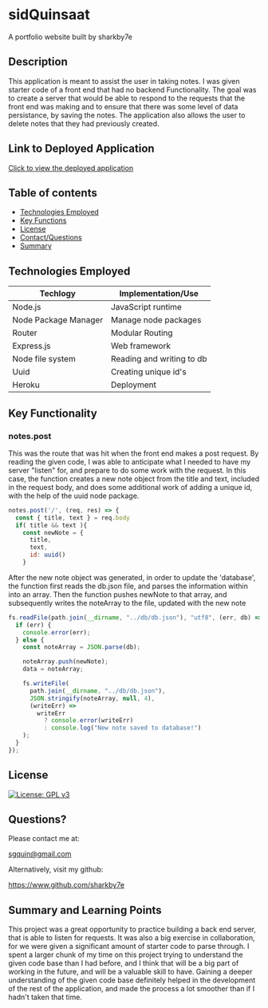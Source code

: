 # sidQuinsaat

A portfolio website built by sharkby7e

## Description

This application is meant to assist the user in taking notes. I was given starter code of a front end that had no backend Functionality.
The goal was to create a server that would be able to respond to the requests that the front end was making
and to ensure that there was some level of data persistance, by saving the notes. The application also allows the user
to delete notes that they had previously created.

## Link to Deployed Application

[Click to view the deployed application](https://fathomless-fjord-18353.herokuapp.com)

## Table of contents

- [Technologies Employed](#technologies-employed)
- [Key Functions](#key-functions)
- [License](#license)
- [Contact/Questions](#questions)
- [Summary](#summary-and-learning-points)

## Technologies Employed

| Techlogy             | Implementation/Use        |
| -------------------- | ------------------------- |
| Node.js              | JavaScript runtime        |
| Node Package Manager | Manage node packages      |
| Router               | Modular Routing           |
| Express.js           | Web framework             |
| Node file system     | Reading and writing to db |
| Uuid                 | Creating unique id's      |
| Heroku               | Deployment                |

## Key Functionality

### notes.post

This was the route that was hit when the front end makes a post request. By reading the given code, I was able to anticipate
what I needed to have my server "listen" for, and prepare to do some work with the request. In this case, the function creates a new
note object from the title and text, included in the request body, and does some additional work of adding a unique id, with the
help of the uuid node package.

```javascript
notes.post('/', (req, res) => {
  const { title, text } = req.body
  if( title && text ){
    const newNote = {
      title,
      text,
      id: uuid()
    }
```

After the new note object was generated, in order to update the 'database', the function first reads the db.json file,
and parses the information within into an array. Then the function pushes newNote to that array, and subsequently writes the noteArray
to the file, updated with the new note

```javascript
fs.readFile(path.join(__dirname, "../db/db.json"), "utf8", (err, db) => {
  if (err) {
    console.error(err);
  } else {
    const noteArray = JSON.parse(db);

    noteArray.push(newNote);
    data = noteArray;

    fs.writeFile(
      path.join(__dirname, "../db/db.json"),
      JSON.stringify(noteArray, null, 4),
      (writeErr) =>
        writeErr
          ? console.error(writeErr)
          : console.log("New note saved to database!")
    );
  }
});
```

## License

[![License: GPL v3](https://img.shields.io/badge/License-GPLv3-blue.svg)](https://www.gnu.org/licenses/gpl-3.0)

## Questions?

Please contact me at:

sgquin@gmail.com

Alternatively, visit my github:

https://www.github.com/sharkby7e

## Summary and Learning Points

This project was a great opportunity to practice building a back end server, that is able to listen for requests. It
was also a big exercise in collaboration, for we were given a significant amount of starter code to parse through. I spent
a larger chunk of my time on this project trying to understand the given code base than I had before, and I think that will
be a big part of working in the future, and will be a valuable skill to have. Gaining a deeper understanding of the given code base
definitely helped in the development of the rest of the application, and made the process a lot smoother than if I hadn't taken
that time.
